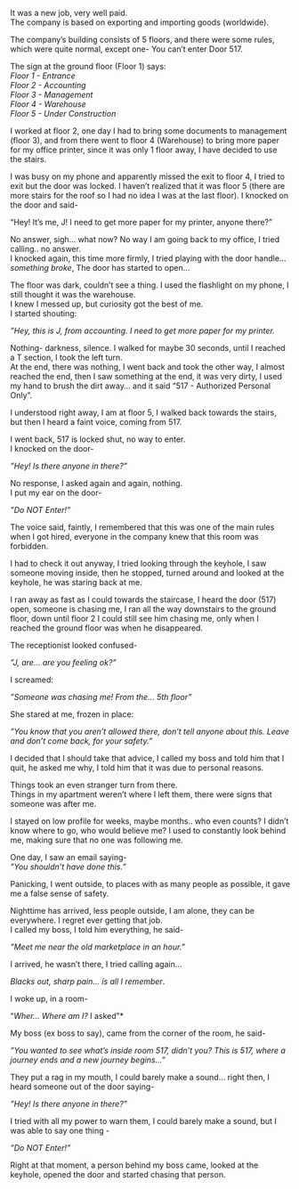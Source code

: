 It was a new job, very well paid.  
The company is based on exporting and importing goods (worldwide).

The company’s building consists of 5 floors, and there were some rules, which were quite normal, except one- You can’t  enter Door 517.

The sign at the ground floor (Floor 1) says:  
*Floor 1 - Entrance*  
*Floor 2 - Accounting*  
*Floor 3 - Management*  
*Floor 4 - Warehouse*  
*Floor 5 - Under Construction*

I worked at floor 2, one day I had to bring some documents to management (floor 3), and from there went to floor 4 (Warehouse) to bring more paper for my office printer, since it was only 1 floor away, I have decided to use the stairs.

I was busy on my phone and apparently missed the exit to floor 4, I tried to exit but the door was locked. I haven’t realized that it was floor 5 (there are more stairs for the roof so I had no idea I was at the last floor). I knocked on the door and said- 

“Hey! It’s me, J! I need to get more paper for my printer, anyone there?”

No answer, sigh… what now? No way I am going back to my office, I tried calling.. no answer.  
I knocked again, this time more firmly, I tried playing with the door handle… *something broke*, The door has started to open…

The floor was dark, couldn’t see a thing. I used the flashlight on my phone, I still thought it was the warehouse.  
I knew I messed up, but curiosity got the best of me.  
I started shouting:  

*”Hey, this is J, from accounting. I need to get more paper for my printer.*

Nothing- darkness, silence. I walked for maybe 30 seconds, until I reached a T section, I took the left turn.  
At the end, there was nothing, I went back and took the other way, I almost reached the end, then I saw something at the end, it was very dirty, I used my hand to brush the dirt away… and it said “517 - Authorized Personal Only”.

I understood right away, I am at floor 5, I walked back towards the stairs, but then I heard a faint voice, coming from 517.

I went back, 517 is locked shut, no way to enter.  
I knocked on the door-

*”Hey! Is there anyone in there?”*

No response, I asked again and again, nothing.  
I put my ear on the door-

*”Do NOT Enter!”*

The voice said, faintly, I remembered that this was one of the main rules when I got hired, everyone in the company knew that this room was forbidden.

I had to check it out anyway, I tried looking through the keyhole, I saw someone moving inside, then he stopped, turned around and looked at the keyhole, he was staring back at me.

I ran away as fast as I could towards the staircase, I heard the door (517) open, someone is chasing me, I ran all the way downstairs to the ground floor, down until floor 2 I could still see him chasing me, only when I reached the ground floor was when he disappeared.

The receptionist looked confused-

*”J, are… are you feeling ok?”*

I screamed: 

*”Someone was chasing me! From the… 5th floor”*

She stared at me, frozen in place:

*”You know that you aren’t allowed there, don’t tell anyone about this. Leave and don’t come back, for your safety.”*

I decided that I should take that advice, I called my boss and told him that I quit, he asked me why, I told him that it was due to personal reasons.

Things took an even stranger turn from there.  
Things in my apartment weren’t where I left them, there were signs that someone was after me.

I stayed on low profile for weeks, maybe months.. who even counts? I didn’t know where to go, who would believe me? I used to constantly look behind me, making sure that no one was following me.

One day, I saw an email saying-  
*”You shouldn’t have done this.”*

Panicking, I went outside, to places with as many people as possible, it gave me a false sense of safety.  

Nighttime has arrived, less people outside, I am alone, they can be everywhere. I regret ever getting that job.  
I called my boss, I told him everything, he said-  

*”Meet me near the old marketplace in an hour.”*

I arrived, he wasn’t there, I tried calling again…  

*Blacks out, sharp pain… is all I remember*.

I woke up, in a room-

“*Wher… Where am I?* I asked”*

My boss (ex boss to say), came from the corner of the room, he said-

*”You wanted to see what’s inside room 517, didn’t you? This is 517, where a journey ends and a new journey begins…”*

They put a rag in my mouth, I could barely make a sound… right then, I heard someone out of the door saying-

*”Hey! Is there anyone in there?”*

I tried with all my power to warn them, I could barely make a sound, but I was able to say one thing -

*”Do NOT Enter!”*

Right at that moment, a person behind my boss came, looked at the keyhole, opened the door and started chasing that person.